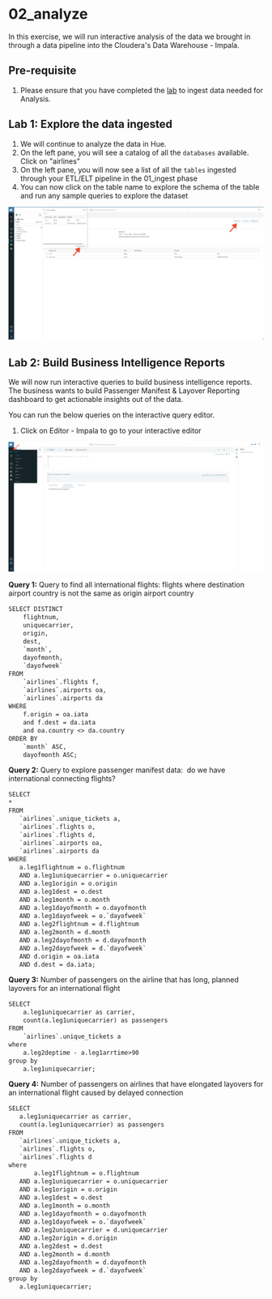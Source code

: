 # 02_analyze

In this exercise, we will run interactive analysis of the data we brought in through a data pipeline into the Cloudera's Data Warehouse - Impala.

## Pre-requisite

1. Please ensure that you have completed the [lab](01_ingest.md#lab-2-ingest-into-other-tables-needed-for-analysis-and-visualization) to ingest data needed for Analysis.

## Lab 1: Explore the data ingested

1. We will continue to analyze the data in Hue.
2. On the left pane, you will see a catalog of all the `databases` available. Click on "airlines"
3. On the left pane, you will now see a list of all the `tables` ingested through your ETL/ELT pipeline in the 01_ingest phase
4. You can now click on the table name to explore the schema of the table and run any sample queries to explore the dataset

![Screen_Shot_2023_04_24_at_11_14_56_PM.png](images/Screen_Shot_2023_04_24_at_11_14_56_PM.png)

## Lab 2: Build Business Intelligence Reports

We will now run interactive queries to build business intelligence reports. The business wants to build Passenger Manifest & Layover Reporting dashboard to get actionable insights out of the data.

You can run the below queries on the interactive query editor.

1. Click on Editor - Impala to go to your interactive editor

![Screenshot20230601at72516AM.png](images/Screenshot20230601at72516AM.png)

**Query 1:**  Query to find all international flights: flights where destination airport country is not the same as origin airport country

```
SELECT DISTINCT
    flightnum,
    uniquecarrier,
    origin,
    dest,
    `month`,
    dayofmonth,
    `dayofweek`
FROM
    `airlines`.flights f,
    `airlines`.airports oa,
    `airlines`.airports da
WHERE
    f.origin = oa.iata
    and f.dest = da.iata
    and oa.country <> da.country
ORDER BY
    `month` ASC,
    dayofmonth ASC;
```

**Query 2:** Query to explore passenger manifest data:  do we have international connecting flights?

```
SELECT
*
FROM
   `airlines`.unique_tickets a,
   `airlines`.flights o,
   `airlines`.flights d,
   `airlines`.airports oa,
   `airlines`.airports da 
WHERE
   a.leg1flightnum = o.flightnum
   AND a.leg1uniquecarrier = o.uniquecarrier
   AND a.leg1origin = o.origin
   AND a.leg1dest = o.dest
   AND a.leg1month = o.month
   AND a.leg1dayofmonth = o.dayofmonth
   AND a.leg1dayofweek = o.`dayofweek`
   AND a.leg2flightnum = d.flightnum
   AND a.leg2month = d.month
   AND a.leg2dayofmonth = d.dayofmonth
   AND a.leg2dayofweek = d.`dayofweek`
   AND d.origin = oa.iata
   AND d.dest = da.iata;
```

**Query 3:** Number of passengers on the airline that has long, planned layovers for an international flight

```
SELECT
    a.leg1uniquecarrier as carrier,
    count(a.leg1uniquecarrier) as passengers
FROM
    `airlines`.unique_tickets a
where
    a.leg2deptime - a.leg1arrtime>90
group by
    a.leg1uniquecarrier;
```

**Query 4:** Number of passengers on airlines that have elongated layovers for an international flight caused by delayed connection
```
SELECT
   a.leg1uniquecarrier as carrier,
   count(a.leg1uniquecarrier) as passengers
FROM
   `airlines`.unique_tickets a,
   `airlines`.flights o,
   `airlines`.flights d
where
       a.leg1flightnum = o.flightnum
   AND a.leg1uniquecarrier = o.uniquecarrier
   AND a.leg1origin = o.origin
   AND a.leg1dest = o.dest
   AND a.leg1month = o.month
   AND a.leg1dayofmonth = o.dayofmonth
   AND a.leg1dayofweek = o.`dayofweek`
   AND a.leg2uniquecarrier = d.uniquecarrier
   AND a.leg2origin = d.origin
   AND a.leg2dest = d.dest
   AND a.leg2month = d.month
   AND a.leg2dayofmonth = d.dayofmonth
   AND a.leg2dayofweek = d.`dayofweek`
group by
   a.leg1uniquecarrier;
```

